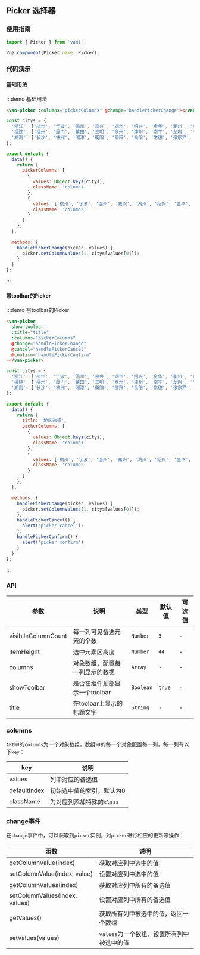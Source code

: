 <script>
import { Toast } from 'packages/index';

const citys = {
  '浙江': ['杭州', '宁波', '温州', '嘉兴', '湖州', '绍兴', '金华', '衢州', '舟山', '台州', '丽水'],
  '福建': ['福州', '厦门', '莆田', '三明', '泉州', '漳州', '南平', '龙岩', '宁德'],
  '湖南': ['长沙', '株洲', '湘潭', '衡阳', '邵阳', '岳阳', '常德', '张家界', '益阳', '郴州', '永州', '怀化', '娄底', '湘西土家族苗族自治州']
};

export default {
  data() {
    return {
      title: '地区选择',
      pickerColumns: [
        {
          values: Object.keys(citys),
          className: 'column1'
        },
        {
          values: ['杭州', '宁波', '温州', '嘉兴', '湖州', '绍兴', '金华', '衢州', '舟山', '台州', '丽水'],
          className: 'column2'
        }
      ]
    };
  },

  methods: {
    handlePickerChange(picker, values) {
      picker.setColumnValues(1, citys[values[0]]);
    },
    handlePickerCancel() {
      Toast('picker cancel');
    },
    handlePickerConfirm() {
      Toast('picker confirm');
    }
  }
};
</script>

## Picker 选择器

### 使用指南
``` javascript
import { Picker } from 'vant';

Vue.component(Picker.name, Picker);
```

### 代码演示

#### 基础用法

:::demo 基础用法
```html
<van-picker :columns="pickerColumns" @change="handlePickerChange"></van-picker>
```

```javascript
const citys = {
  '浙江': ['杭州', '宁波', '温州', '嘉兴', '湖州', '绍兴', '金华', '衢州', '舟山', '台州', '丽水'],
  '福建': ['福州', '厦门', '莆田', '三明', '泉州', '漳州', '南平', '龙岩', '宁德'],
  '湖南': ['长沙', '株洲', '湘潭', '衡阳', '邵阳', '岳阳', '常德', '张家界', '益阳', '郴州', '永州', '怀化', '娄底', '湘西土家族苗族自治州']
};

export default {
  data() {
    return {
      pickerColumns: [
        {
          values: Object.keys(citys),
          className: 'column1'
        },
        {
          values: ['杭州', '宁波', '温州', '嘉兴', '湖州', '绍兴', '金华', '衢州', '舟山', '台州', '丽水'],
          className: 'column2'
        }
      ]
    };
  },

  methods: {
    handlePickerChange(picker, values) {
      picker.setColumnValues(1, citys[values[0]]);
    }
  }
};
```
:::

#### 带toolbar的Picker

:::demo 带toolbar的Picker
```html
<van-picker
  show-toolbar
  :title="title"
  :columns="pickerColumns"
  @change="handlePickerChange"
  @cancel="handlePickerCancel"
  @confirm="handlePickerConfirm"
></van-picker>
```

```javascript
const citys = {
  '浙江': ['杭州', '宁波', '温州', '嘉兴', '湖州', '绍兴', '金华', '衢州', '舟山', '台州', '丽水'],
  '福建': ['福州', '厦门', '莆田', '三明', '泉州', '漳州', '南平', '龙岩', '宁德'],
  '湖南': ['长沙', '株洲', '湘潭', '衡阳', '邵阳', '岳阳', '常德', '张家界', '益阳', '郴州', '永州', '怀化', '娄底', '湘西土家族苗族自治州']
};

export default {
  data() {
    return {
      title: '地区选择',
      pickerColumns: [
        {
          values: Object.keys(citys),
          className: 'column1'
        },
        {
          values: ['杭州', '宁波', '温州', '嘉兴', '湖州', '绍兴', '金华', '衢州', '舟山', '台州', '丽水'],
          className: 'column2'
        }
      ]
    };
  },

  methods: {
    handlePickerChange(picker, values) {
      picker.setColumnValues(1, citys[values[0]]);
    },
    handlePickerCancel() {
      alert('picker cancel');
    },
    handlePickerConfirm() {
      alert('picker confirm');
    }
  }
};
```
:::

### API

| 参数 | 说明 | 类型 | 默认值 | 可选值 |
|-----------|-----------|-----------|-------------|-------------|
| visibileColumnCount | 每一列可见备选元素的个数 | `Number` | `5` | - |
| itemHeight | 选中元素区高度 | `Number` | `44` | - |
| columns | 对象数组，配置每一列显示的数据 | `Array` | - | - |
| showToolbar | 是否在组件顶部显示一个toolbar | `Boolean` | `true` | - |
| title | 在toolbar上显示的标题文字 | `String` | - | - |

### columns

`API`中的`columns`为一个对象数组，数组中的每一个对象配置每一列，每一列有以下`key`：

| key | 说明 |
|-----------|-----------|
| values | 列中对应的备选值 |
| defaultIndex | 初始选中值的索引，默认为0 |
| className | 为对应列添加特殊的`class` |

### change事件

在`change`事件中，可以获取到`picker`实例，对`picker`进行相应的更新等操作：

| 函数 | 说明 |
|-----------|-----------|
| getColumnValue(index) | 获取对应列中选中的值 |
| setColumnValue(index, value) | 设置对应列中选中的值 |
| getColumnValues(index) | 获取对应列中所有的备选值 |
| setColumnValues(index, values) | 设置对应列中所有的备选值 |
| getValues() | 获取所有列中被选中的值，返回一个数组 |
| setValues(values) | `values`为一个数组，设置所有列中被选中的值 |
